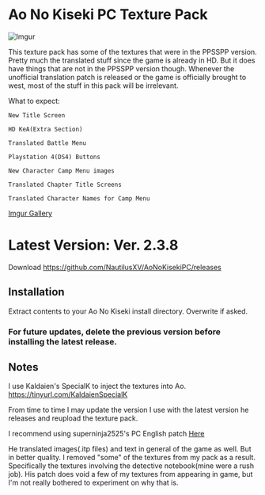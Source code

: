 # Ao No Kiseki PC Texture Pack

![Imgur](https://i.imgur.com/QKGRlbg.png)

This texture pack has some of the textures that were in the PPSSPP version. Pretty much the translated stuff since the game is already in HD. But it does have things that are not in the PPSSPP version though. Whenever the unofficial translation patch is released or the game is officially brought to west, most of the stuff in this pack will be irrelevant.

What to expect:
```
New Title Screen

HD KeA(Extra Section)

Translated Battle Menu

Playstation 4(DS4) Buttons

New Character Camp Menu images

Translated Chapter Title Screens

Translated Character Names for Camp Menu

```
[Imgur Gallery](https://imgur.com/a/hNzzp)

# Latest Version: Ver. 2.3.8

Download https://github.com/NautilusXV/AoNoKisekiPC/releases

## Installation

Extract contents to your Ao No Kiseki install directory. Overwrite if asked.

### **For future updates, delete the previous version before installing the latest release.**

## Notes

I use Kaldaien's SpecialK to inject the textures into Ao. https://tinyurl.com/KaldaienSpecialK

From time to time I may update the version I use with the latest version he releases and reupload the texture pack.

I recommend using superninja2525's PC English patch [Here](https://gbatemp.net/threads/ao-no-kiseki-ppsspp-hd-texture-pack.484790/page-8#post-7944667)

He translated images(.itp files) and text in general of the game as well. But in better quality. I removed "some" of the textures from my pack as a result. Specifically the textures involving the detective notebook(mine were a rush job). His patch does void a few of my textures from appearing in game, but I'm not really bothered to experiment on why that is.
